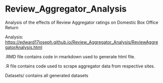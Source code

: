 # Review_Aggregator_Analysis
Analysis of the effects of Review Aggregator ratings on Domestic Box Office Return

Analysis: https://edward17joseph.github.io/Review_Aggregator_Analysis/ReviewAggregatorAnalysis.html

.RMD file contains code in rmarkdown used to generate html file.

.R file contains code used to scrape aggregator data from respective sites.

Datasets/ contains all generated datasets
